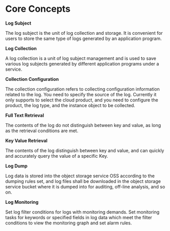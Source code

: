 # Core Concepts

**Log Subject**  

The log subject is the unit of log collection and storage. It is convenient for users to store the same type of logs generated by an application program. 

**Log Collection**  

A log collection is a unit of log subject management and is used to save various log subjects generated by different application programs under a service.  

**Collection Configuration**  

The collection configuration refers to collecting configuration information related to the log. You need to specify the source of the log. Currently it only supports to select the cloud product, and you need to configure the product, the log type, and the instance object to be collected.  

**Full Text Retrieval**  

The contents of the log do not distinguish between key and value, as long as the retrieval conditions are met.  

**Key Value Retrieval**  

The contents of the log distinguish between key and value, and can quickly and accurately query the value of a specific Key.

**Log Dump**

Log data is stored into the object storage service OSS according to the dumping rules set, and log files shall be downloaded in the object storage service bucket where it is dumped into for auditing, off-line analysis, and so on.

**Log Monitoring**

Set log filter conditions for logs with monitoring demands. Set monitoring tasks for keywords or specified fields in log data which meet the filter conditions to view the monitoring graph and set alarm rules.
